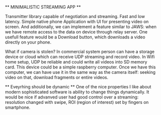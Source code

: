 ** MINIMALISTIC STREAMING APP **

Transmitter library capable of negotiation and streaming. Fast and low latency.
Simple native phone Application with UI for presenting video on
screen. And additionally, we can implement a feature similar to JAWS:
when we have remote access to the data on device through relay server.
One usefull feature would be a Download button, which downloads a video
directly on your phone.

What if camera is stolen?
In commercial system person can have a storage device or cloud which can
receive UDP streaming and record video. In Wifi home setup, UDP be reliable and could write all
videos into SD memory card. This device could be a simple raspberry computer.
Once we have this computer, we can have use it in the same way as the camera itself: seeking video on that, download fragments or entire videos.

** Eveyrhing should be dynamic ** 
One of the nice properties I like about modern sophisticated software is ability to change things dynamically. It would be nice if advanved user had good control over a streaming: resolution changed with swipe, ROI (region of interest) set by fingers on smartphone.
